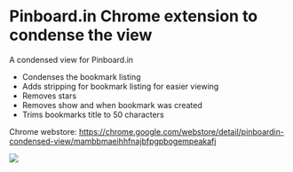Pinboard.in Chrome extension to condense the view
=========================
A condensed view for Pinboard.in

* Condenses the bookmark listing
* Adds stripping for bookmark listing for easier viewing
* Removes stars
* Removes show and when bookmark was created
* Trims bookmarks title to 50 characters

Chrome webstore: https://chrome.google.com/webstore/detail/pinboardin-condensed-view/mambbmaeihhfnajbfpgpbogempeakafj

![]('img/after.png')
